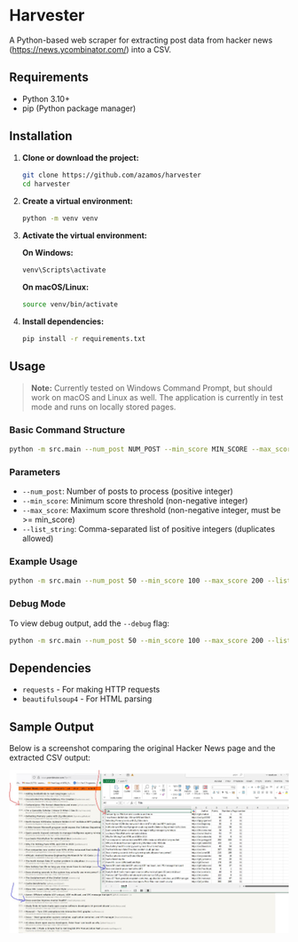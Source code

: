 # Harvester

A Python-based web scraper for extracting post data from hacker news (https://news.ycombinator.com/) into a CSV.

## Requirements

- Python 3.10+
- pip (Python package manager)

## Installation

1. **Clone or download the project:**

   ```bash
   git clone https://github.com/azamos/harvester
   cd harvester
   ```

2. **Create a virtual environment:**

   ```bash
   python -m venv venv
   ```

3. **Activate the virtual environment:**

   **On Windows:**

   ```bash
   venv\Scripts\activate
   ```

   **On macOS/Linux:**

   ```bash
   source venv/bin/activate
   ```

4. **Install dependencies:**
   ```bash
   pip install -r requirements.txt
   ```

## Usage

> **Note:** Currently tested on Windows Command Prompt, but should work on macOS and Linux as well. The application is currently in test mode and runs on locally stored pages.

### Basic Command Structure

```bash
python -m src.main --num_post NUM_POST --min_score MIN_SCORE --max_score MAX_SCORE --list_string LIST_STRING
```

### Parameters

- `--num_post`: Number of posts to process (positive integer)
- `--min_score`: Minimum score threshold (non-negative integer)
- `--max_score`: Maximum score threshold (non-negative integer, must be >= min_score)
- `--list_string`: Comma-separated list of positive integers (duplicates allowed)

### Example Usage

```bash
python -m src.main --num_post 50 --min_score 100 --max_score 200 --list_string 1,2,3
```

### Debug Mode

To view debug output, add the `--debug` flag:

```bash
python -m src.main --num_post 50 --min_score 100 --max_score 200 --list_string 1,2,3 --debug
```

## Dependencies

- `requests` - For making HTTP requests
- `beautifulsoup4` - For HTML parsing

## Sample Output

Below is a screenshot comparing the original Hacker News page and the extracted CSV output:

![Comparison Screenshot](assets/comparison.JPG)
